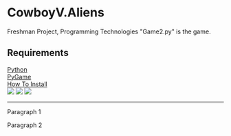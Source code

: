# CowboyV.Aliens
Freshman Project, Programming Technologies
"Game2.py" is the game.
<h2>Requirements</h2>
<a href="https://www.python.org/downloads/">Python</a><br>
<a href="https://www.lfd.uci.edu/~gohlke/pythonlibs/#pygame">PyGame</a><br>
<a href="https://www.youtube.com/watch?v=_GikMdhAhv0&t=58s">How To Install</a><br>
<img src="https://github.com/Ryantron/CowboyV.Aliens/blob/master/screen.PNG">
<img src="https://github.com/Ryantron/CowboyV.Aliens/blob/master/starting.PNG">

<img src="https://github.com/Ryantron/CowboyV.Aliens/blob/master/level2.PNG">
<img src="">
<hr>
<p>
Paragraph 1
</p>
<p>
Paragraph 2
</p>
